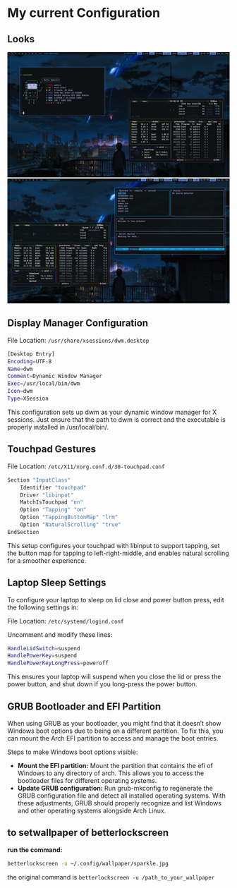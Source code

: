 # My current Configuration

## Looks

![wallpaper](looks.png)
![alt text](image.png)

## Display Manager Configuration

File Location: `/usr/share/xsessions/dwm.desktop`

```bash
[Desktop Entry]
Encoding=UTF-8
Name=dwm
Comment=Dynamic Window Manager
Exec=/usr/local/bin/dwm
Icon=dwm
Type=XSession
```

This configuration sets up dwm as your dynamic window manager for X sessions. Just ensure that the path to dwm is correct and the executable is properly installed in /usr/local/bin/.

## Touchpad Gestures

File Location: `/etc/X11/xorg.conf.d/30-touchpad.conf`

```bash
Section "InputClass"
    Identifier "touchpad"
    Driver "libinput"
    MatchIsTouchpad "on"
    Option "Tapping" "on"
    Option "TappingButtonMap" "lrm"
    Option "NaturalScrolling" "true"
EndSection
```

This setup configures your touchpad with libinput to support tapping, set the button map for tapping to left-right-middle, and enables natural scrolling for a smoother experience.

## Laptop Sleep Settings

To configure your laptop to sleep on lid close and power button press, edit the following settings in:

File Location: `/etc/systemd/logind.conf`

Uncomment and modify these lines:

```bash
HandleLidSwitch=suspend
HandlePowerKey=suspend
HandlePowerKeyLongPress=poweroff
```

This ensures your laptop will suspend when you close the lid or press the power button, and shut down if you long-press the power button.

## GRUB Bootloader and EFI Partition

When using GRUB as your bootloader, you might find that it doesn’t show Windows boot options due to being on a different partition. To fix this, you can mount the Arch EFI partition to access and manage the boot entries.

Steps to make Windows boot options visible:

- **Mount the EFI partition:** Mount the partition that contains the efi of Windows to any directory of arch. This allows you to access the bootloader files for different operating systems.
- **Update GRUB configuration:** Run grub-mkconfig to regenerate the GRUB configuration file and detect all installed operating systems.
  With these adjustments, GRUB should properly recognize and list Windows and other operating systems alongside Arch Linux.

## to setwallpaper of betterlockscreen

**run the command:**

```bash
betterlockscreen -u ~/.config/wallpaper/sparkle.jpg
```

the original command is `betterlockscreen -u /path_to_your_wallpaper`

